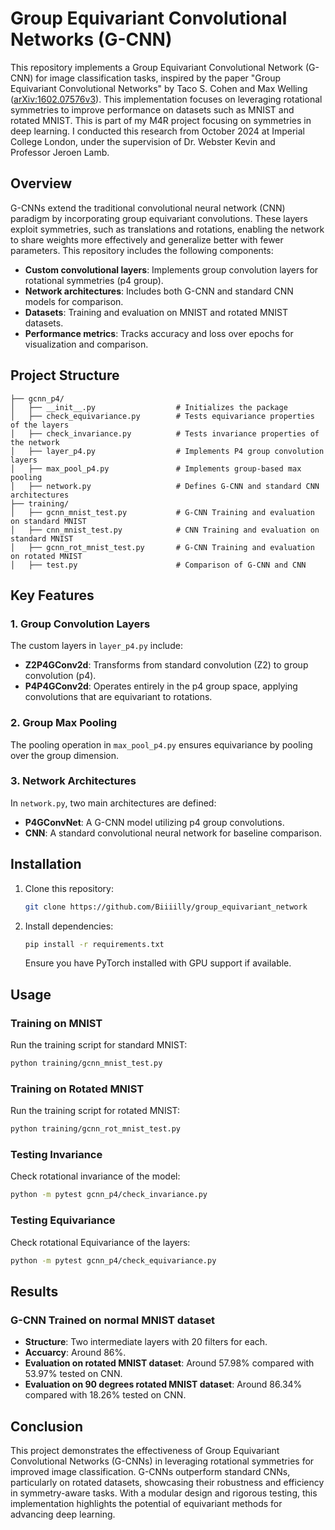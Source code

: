 # Group Equivariant Convolutional Networks (G-CNN)

This repository implements a Group Equivariant Convolutional Network (G-CNN) for image classification tasks, inspired by the paper "Group Equivariant Convolutional Networks" by Taco S. Cohen and Max Welling ([arXiv:1602.07576v3](https://arxiv.org/abs/1602.07576v3)). This implementation focuses on leveraging rotational symmetries to improve performance on datasets such as MNIST and rotated MNIST.
This is part of my M4R project focusing on symmetries in deep learning. I conducted this research from October 2024 at Imperial College London, under the supervision of Dr. Webster Kevin and Professor Jeroen Lamb.

## Overview
G-CNNs extend the traditional convolutional neural network (CNN) paradigm by incorporating group equivariant convolutions. These layers exploit symmetries, such as translations and rotations, enabling the network to share weights more effectively and generalize better with fewer parameters. This repository includes the following components:

- **Custom convolutional layers**: Implements group convolution layers for rotational symmetries (p4 group).
- **Network architectures**: Includes both G-CNN and standard CNN models for comparison.
- **Datasets**: Training and evaluation on MNIST and rotated MNIST datasets.
- **Performance metrics**: Tracks accuracy and loss over epochs for visualization and comparison.

## Project Structure

```
├── gcnn_p4/
│   ├── __init__.py                  # Initializes the package
│   ├── check_equivariance.py        # Tests equivariance properties of the layers
│   ├── check_invariance.py          # Tests invariance properties of the network
│   ├── layer_p4.py                  # Implements P4 group convolution layers
│   ├── max_pool_p4.py               # Implements group-based max pooling
│   ├── network.py                   # Defines G-CNN and standard CNN architectures
├── training/
│   ├── gcnn_mnist_test.py           # G-CNN Training and evaluation on standard MNIST
│   ├── cnn_mnist_test.py            # CNN Training and evaluation on standard MNIST
│   ├── gcnn_rot_mnist_test.py       # G-CNN Training and evaluation on rotated MNIST
│   ├── test.py                      # Comparison of G-CNN and CNN
```

## Key Features

### 1. Group Convolution Layers
The custom layers in `layer_p4.py` include:
- **Z2P4GConv2d**: Transforms from standard convolution (Z2) to group convolution (p4).
- **P4P4GConv2d**: Operates entirely in the p4 group space, applying convolutions that are equivariant to rotations.

### 2. Group Max Pooling
The pooling operation in `max_pool_p4.py` ensures equivariance by pooling over the group dimension.

### 3. Network Architectures
In `network.py`, two main architectures are defined:
- **P4GConvNet**: A G-CNN model utilizing p4 group convolutions.
- **CNN**: A standard convolutional neural network for baseline comparison.

## Installation
1. Clone this repository:
   ```bash
   git clone https://github.com/Biiiilly/group_equivariant_network
   ```
2. Install dependencies:
   ```bash
   pip install -r requirements.txt
   ```
   Ensure you have PyTorch installed with GPU support if available.

## Usage

### Training on MNIST
Run the training script for standard MNIST:
```bash
python training/gcnn_mnist_test.py
```

### Training on Rotated MNIST
Run the training script for rotated MNIST:
```bash
python training/gcnn_rot_mnist_test.py
```

### Testing Invariance
Check rotational invariance of the model:
```bash
python -m pytest gcnn_p4/check_invariance.py
```

### Testing Equivariance
Check rotational Equivariance of the layers:
```bash
python -m pytest gcnn_p4/check_equivariance.py
```

## Results
### G-CNN Trained on normal MNIST dataset
- **Structure**: Two intermediate layers with 20 filters for each.
- **Accuarcy**: Around 86%.
- **Evaluation on rotated MNIST dataset**: Around 57.98% compared with 53.97% tested on CNN.
- **Evaluation on 90 degrees rotated MNIST dataset**: Around 86.34% compared with 18.26% tested on CNN.

## Conclusion
This project demonstrates the effectiveness of Group Equivariant Convolutional Networks (G-CNNs) in leveraging rotational symmetries for improved image classification. G-CNNs outperform standard CNNs, particularly on rotated datasets, showcasing their robustness and efficiency in symmetry-aware tasks. With a modular design and rigorous testing, this implementation highlights the potential of equivariant methods for advancing deep learning.

```
